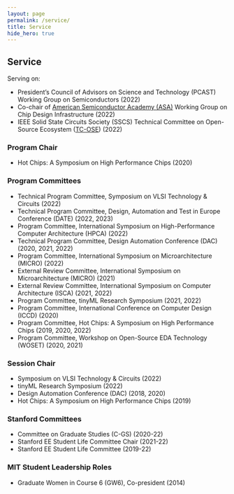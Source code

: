 ```yaml
---
layout: page
permalink: /service/
title: Service
hide_hero: true
---
```


## Service
Serving on:
- President’s Council of Advisors on Science and Technology (PCAST) Working Group on Semiconductors (2022)   
- Co-chair of [American Semiconductor Academy (ASA)](https://www.semi.org/en/workforce-development/ASA) Working Group on Chip Design Infrastructure (2022)
- IEEE Solid State Circuits Society (SSCS) Technical Committee on Open-Source Ecosystem ([TC-OSE](https://sscs-ose.github.io/)) (2022)   

### Program Chair
- Hot Chips: A Symposium on High Performance Chips (2020)

### Program Committees
- Technical Program Committee, Symposium on VLSI Technology & Circuits (2022)
- Technical Program Committee, Design, Automation and Test in Europe Conference (DATE) (2022, 2023)
- Program Committee, International Symposium on High-Performance Computer Architecture (HPCA) (2022)
- Technical Program Committee, Design Automation Conference (DAC) (2020, 2021, 2022)
- Program Committee, International Symposium on Microarchitecture (MICRO) (2022)
- External Review Committee, International Symposium on Microarchitecture (MICRO) (2021)
- External Review Committee, International Symposium on Computer Architecture (ISCA) (2021, 2022)
- Program Committee, tinyML Research Symposium (2021, 2022)
- Program Committee, International Conference on Computer Design (ICCD) (2020)
- Program Committee, Hot Chips: A Symposium on High Performance Chips (2019, 2020, 2022)
- Program Committee, Workshop on Open-Source EDA Technology (WOSET) (2020, 2021)    

### Session Chair
- Symposium on VLSI Technology & Circuits (2022)
- tinyML Research Symposium (2022)
- Design Automation Conference (DAC) (2018, 2020)
- Hot Chips: A Symposium on High Performance Chips (2019)

### Stanford Committees
- Committee on Graduate Studies (C-GS) (2020-22)
- Stanford EE Student Life Committee Chair (2021-22)
- Stanford EE Student Life Committee (2019-22)

### MIT Student Leadership Roles
- Graduate Women in Course 6 (GW6), Co-president (2014)   
